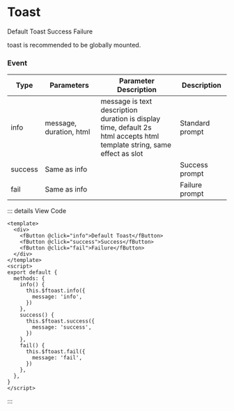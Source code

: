   <div>
    <cube/><pet/>
    <h1>Toast</h1>
    <fButton @click="info">Default Toast</fButton>
    <fButton @click="success">Success</fButton>
    <fButton @click="fail">Failure</fButton>
  </div>

<script>

export default {
  name: "f-toast",
  data() {
    return {
      show: false,
    };
  },
  mounted() {
    console.log(this)
  },
  methods: {
    info() {
      this.$ftoast.info({
        message: "Information",
      });
    },
    success() {
      this.$ftoast.success({
        message: "Success",
      });
    },
    fail() {
      this.$ftoast.fail({
        message: "Failure",
      });
    },
  },
};
</script>

toast is recommended to be globally mounted.

### Event

| Type    | Parameters            | Parameter Description                                                                                  | Description |
| ------- | ---------------------  | ---------------------------------------------------------------------------------------------            | --------    |
| info    | message, duration, html | message is text description<br />duration is display time, default 2s<br />html accepts html template string, same effect as slot | Standard prompt |
| success | Same as info           |                                                                                                         | Success prompt |
| fail    | Same as info           |                                                                                                         | Failure prompt |

::: details View Code


```vue
<template>
  <div>
    <fButton @click="info">Default Toast</fButton>
    <fButton @click="success">Success</fButton>
    <fButton @click="fail">Failure</fButton>
  </div>
</template>
<script>
export default {
  methods: {
    info() {
      this.$ftoast.info({
        message: 'info',
      })
    },
    success() {
      this.$ftoast.success({
        message: 'success',
      })
    },
    fail() {
      this.$ftoast.fail({
        message: 'fail',
      })
    },
  },
}
</script>
```

:::
